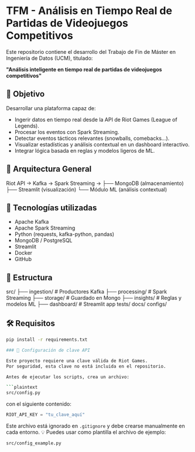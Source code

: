 # TFM - Análisis en Tiempo Real de Partidas de Videojuegos Competitivos

Este repositorio contiene el desarrollo del Trabajo de Fin de Máster en Ingeniería de Datos (UCM), titulado:

**"Análisis inteligente en tiempo real de partidas de videojuegos competitivos"**

## 🎯 Objetivo

Desarrollar una plataforma capaz de:
- Ingerir datos en tiempo real desde la API de Riot Games (League of Legends).
- Procesar los eventos con Spark Streaming.
- Detectar eventos tácticos relevantes (snowballs, comebacks...).
- Visualizar estadísticas y análisis contextual en un dashboard interactivo.
- Integrar lógica basada en reglas y modelos ligeros de ML.

## 🧱 Arquitectura General
Riot API → Kafka → Spark Streaming →
├── MongoDB (almacenamiento)
├── Streamlit (visualización)
└── Módulo ML (análisis contextual)


## 🚀 Tecnologías utilizadas

- Apache Kafka
- Apache Spark Streaming
- Python (requests, kafka-python, pandas)
- MongoDB / PostgreSQL
- Streamlit
- Docker
- GitHub

## 📁 Estructura
src/
├── ingestion/ # Productores Kafka
├── processing/ # Spark Streaming
├── storage/ # Guardado en Mongo
├── insights/ # Reglas y modelos ML
├── dashboard/ # Streamlit app
tests/
docs/
configs/


## 🛠 Requisitos

```bash
pip install -r requirements.txt

### 🔐 Configuración de clave API

Este proyecto requiere una clave válida de Riot Games.  
Por seguridad, esta clave no está incluida en el repositorio.

Antes de ejecutar los scripts, crea un archivo:

```plaintext
src/config.py
```

con el siguiente contenido:

```python
RIOT_API_KEY = "tu_clave_aquí"
```

Este archivo está ignorado en `.gitignore` y debe crearse manualmente en cada entorno.
💡 Puedes usar como plantilla el archivo de ejemplo:

```plaintext
src/config_example.py
```
